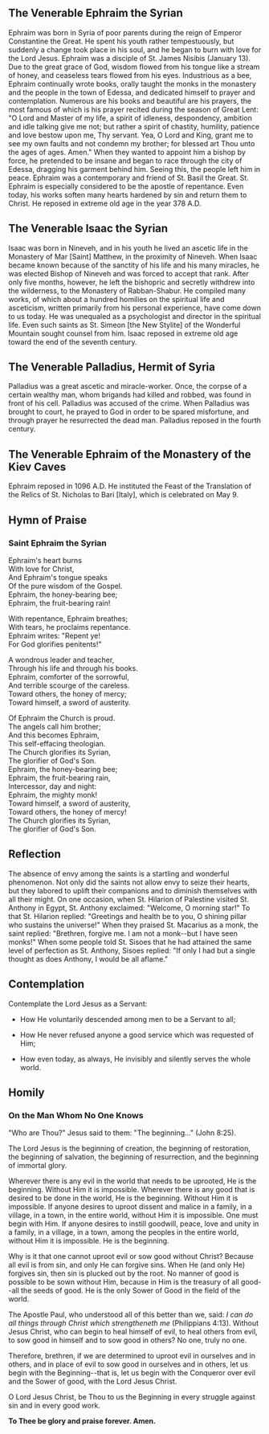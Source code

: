 ## The Venerable Ephraim the Syrian

Ephraim was born in Syria of poor parents during the reign of Emperor Constantine the Great. He spent his youth rather tempestuously, but suddenly a change took place in his soul, and he began to burn with love for the Lord Jesus. Ephraim was a disciple of St. James Nisibis (January 13). Due to the great grace of God, wisdom flowed from his tongue like a stream of honey, and ceaseless tears flowed from his eyes. Industrious as a bee, Ephraim continually wrote books, orally taught the monks in the monastery and the people in the town of Edessa, and dedicated himself to prayer and contemplation. Numerous are his books and beautiful are his prayers, the most famous of which is his prayer recited during the season of Great Lent: "O Lord and Master of my life, a spirit of idleness, despondency, ambition and idle talking give me not; but rather a spirit of chastity, humility, patience and love bestow upon me, Thy servant. Yea, O Lord and King, grant me to see my own faults and not condemn my brother; for blessed art Thou unto the ages of ages. Amen." When they wanted to appoint him a bishop by force, he pretended to be insane and began to race through the city of Edessa, dragging his garment behind him. Seeing this, the people left him in peace. Ephraim was a contemporary and friend of St. Basil the Great. St. Ephraim is especially considered to be the apostle of repentance. Even today, his works soften many hearts hardened by sin and return them to Christ. He reposed in extreme old age in the year 378 A.D.



## The Venerable Isaac the Syrian

Isaac was born in Nineveh, and in his youth he lived an ascetic life in the Monastery of Mar [Saint] Matthew, in the proximity of Nineveh. When Isaac became known because of the sanctity of his life and his many miracles, he was elected Bishop of Nineveh and was forced to accept that rank. After only five months, however, he left the bishopric and secretly withdrew into the wilderness, to the Monastery of Rabban-Shabur. He compiled many works, of which about a hundred homilies on the spiritual life and asceticism, written primarily from his personal experience, have come down to us today. He was unequaled as a psychologist and director in the spiritual life. Even such saints as St. Simeon [the New Stylite] of the Wonderful Mountain sought counsel from him. Isaac reposed in extreme old age toward the end of the seventh century.



## The Venerable Palladius, Hermit of Syria

Palladius was a great ascetic and miracle-worker. Once, the corpse of a certain wealthy man, whom brigands had killed and robbed, was found in front of his cell. Palladius was accused of the crime. When Palladius was brought to court, he prayed to God in order to be spared misfortune, and through prayer he resurrected the dead man. Palladius reposed in the fourth century.



## The Venerable Ephraim of the Monastery of the Kiev Caves

Ephraim reposed in 1096 A.D. He instituted the Feast of the Translation of the Relics of St. Nicholas to Bari [Italy], which is celebrated on May 9.



## Hymn of Praise

### Saint Ephraim the Syrian

Ephraim's heart burns  
With love for Christ,  
And Ephraim's tongue speaks  
Of the pure wisdom of the Gospel.  
Ephraim, the honey-bearing bee;  
Ephraim, the fruit-bearing rain!  

With repentance, Ephraim breathes;  
With tears, he proclaims repentance.  
Ephraim writes: "Repent ye!  
For God glorifies penitents!"  

A wondrous leader and teacher,  
Through his life and through his books.  
Ephraim, comforter of the sorrowful,  
And terrible scourge of the careless.  
Toward others, the honey of mercy;  
Toward himself, a sword of austerity.  

Of Ephraim the Church is proud.  
The angels call him brother;  
And this becomes Ephraim,  
This self-effacing theologian.  
The Church glorifies its Syrian,  
The glorifier of God's Son.  
Ephraim, the honey-bearing bee;  
Ephraim, the fruit-bearing rain,  
Intercessor, day and night:  
Ephraim, the mighty monk!  
Toward himself, a sword of austerity,  
Toward others, the honey of mercy!  
The Church glorifies its Syrian,  
The glorifier of God's Son.



## Reflection

The absence of envy among the saints is a startling and wonderful phenomenon. Not only did the saints not allow envy to seize their hearts, but they labored to uplift their companions and to diminish themselves with all their might. On one occasion, when St. Hilarion of Palestine visited St. Anthony in Egypt, St. Anthony exclaimed: "Welcome, O morning star!" To that St. Hilarion replied: "Greetings and health be to you, O shining pillar who sustains the universe!" When they praised St. Macarius as a monk, the saint replied: "Brethren, forgive me. I am not a monk--but I have seen monks!" When some people told St. Sisoes that he had attained the same level of perfection as St. Anthony, Sisoes replied: "If only I had but a single thought as does Anthony, I would be all aflame."



## Contemplation

Contemplate the Lord Jesus as a Servant:

- How He voluntarily descended among men to be a Servant to all;

- How He never refused anyone a good service which was requested of Him;

- How even today, as always, He invisibly and silently serves the whole world.



## Homily

### On the Man Whom No One Knows

"Who are Thou?" Jesus said to them: "The beginning..." (John 8:25).  

The Lord Jesus is the beginning of creation, the beginning of restoration, the beginning of salvation, the beginning of resurrection, and the beginning of immortal glory.  

Wherever there is any evil in the world that needs to be uprooted, He is the beginning. Without Him it is impossible. Wherever there is any good that is desired to be done in the world, He is the beginning. Without Him it is impossible. If anyone desires to uproot dissent and malice in a family, in a village, in a town, in the entire world, without Him it is impossible. One must begin with Him. If anyone desires to instill goodwill, peace, love and unity in a family, in a village, in a town, among the peoples in the entire world, without Him it is impossible. He is the beginning.  

Why is it that one cannot uproot evil or sow good without Christ? Because all evil is from sin, and only He can forgive sins. When He (and only He) forgives sin, then sin is plucked out by the root. No manner of good is possible to be sown without Him, because in Him is the treasury of all good--all the seeds of good. He is the only Sower of Good in the field of the world.  

The Apostle Paul, who understood all of this better than we, said: *I can do all things through Christ which strengtheneth me* (Philippians 4:13). Without Jesus Christ, who can begin to heal himself of evil, to heal others from evil, to sow good in himself and to sow good in others? No one, truly no one.  

Therefore, brethren, if we are determined to uproot evil in ourselves and in others, and in place of evil to sow good in ourselves and in others, let us begin with the Beginning--that is, let us begin with the Conqueror over evil and the Sower of good, with the Lord Jesus Christ.  

O Lord Jesus Christ, be Thou to us the Beginning in every struggle against sin and in every good work.  

**To Thee be glory and praise forever. Amen.**
